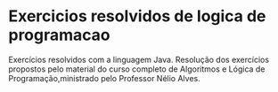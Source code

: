 # Exercicios resolvidos de logica de programacao
 Exercícios resolvidos com a linguagem Java.
 Resolução dos exercícios propostos pelo material do curso completo de Algoritmos e Lógica de Programação,ministrado pelo Professor Nélio Alves.
